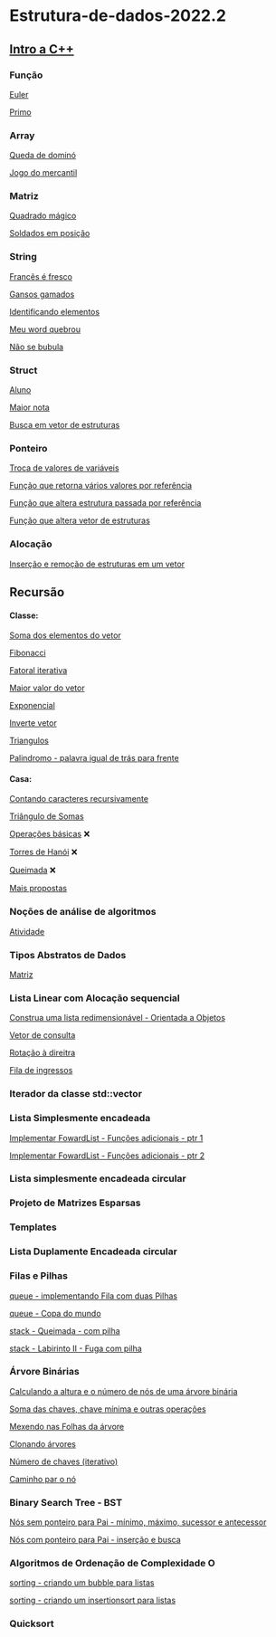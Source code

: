 # Estrutura-de-dados-2022.2
## [Intro a C++](introcpp.md)
### Função

[Euler](euler.md)

[Primo](primo.md)
### Array

[Queda de dominó](domino.md)

[Jogo do mercantil](mercantil.md)
### Matriz

[Quadrado mágico](magica.md)

[Soldados em posição](soldados.md)
### String
[Francês é fresco](frances.md)

[Gansos gamados](gansos.md)

[Identificando elementos](elementos.md)

[Meu word quebrou](word.md)

[Não se bubula](bubula.md)
### Struct

[Aluno](aluno.md)

[Maior nota](maior.md)

[Busca em vetor de estruturas](buscar.md)
### Ponteiro
[Troca de valores de variáveis](ptrocavariavis.cpp)

[Função que retorna vários valores por referência]()

[Função que altera estrutura passada por referência]()

[Função que altera vetor de estruturas]()

### Alocação
[Inserção e remoção de estruturas em um vetor]()

## Recursão
#### Classe:
[Soma dos elementos do vetor](soma_recursiva.cpp)

[Fibonacci](fibonacci_recursivo.cpp)

[Fatoral iterativa](fatoral_recursiva.cpp)

[Maior valor do vetor](maximo_recursivo.cpp)

[Exponencial](exponencial_recursivo.cpp)

[Inverte vetor](inverte_vetor_recursivo.cpp)

[Triangulos](triangulo_recursivo.cpp)

[Palindromo - palavra igual de trás para frente](palindromo_recursivo.cpp)

#### Casa:
[Contando caracteres recursivamente](contando_recursiva.md)

[Triângulo de Somas](triangulo_soma_recursiva.md)

[Operações básicas]() :x:

[Torres de Hanói]() :x:

[Queimada]() :x:

[Mais propostas](extras.md)

### Noções de análise de algoritmos
[Atividade]()

### Tipos Abstratos de Dados
[Matriz]()

### Lista Linear com Alocação sequencial
[Construa uma lista redimensionável - Orientada a Objetos]()

[Vetor de consulta]()

[Rotação à direitra]()

[Fila de ingressos]()

### Iterador da classe std::vector

### Lista Simplesmente encadeada
[Implementar FowardList - Funções adicionais - ptr 1]()

[Implementar FowardList - Funções adicionais - ptr 2]()

### Lista simplesmente encadeada circular

### Projeto de Matrizes Esparsas

### Templates

### Lista Duplamente Encadeada circular

### Filas e Pilhas
[queue - implementando Fila com duas Pilhas]()

[queue - Copa do mundo]()

[stack - Queimada - com pilha]()

[stack - Labirinto II - Fuga com pilha]()

### Árvore Binárias
[Calculando a altura e o número de nós de uma árvore binária]()

[Soma das chaves, chave mínima e outras operações]()

[Mexendo nas Folhas da árvore]()

[Clonando árvores]()

[Número de chaves (iterativo)]()

[Caminho par o nó]()

### Binary Search Tree - BST
[Nós sem ponteiro para Pai - mínimo, máximo, sucessor e antecessor]()

[Nós com ponteiro para Pai - inserção e busca]()

### Algoritmos de Ordenação de Complexidade O
[sorting - criando um bubble para listas]()

[sorting - criando um insertionsort para listas]()

### Quicksort

